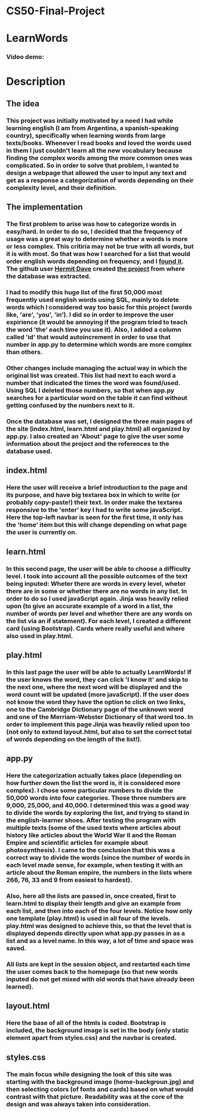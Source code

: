 # CS50-Final-Project
# LearnWords
### Video demo:
# Description
## The idea
### This project was initially motivated by a need I had while learning english (I am from Argentina, a spanish-speaking country), specifically when learning words from large texts/books. Whenever I read books and loved the words used in them I just couldn't learn all the new vocabulary because finding the complex words among the more common ones was complicated. So in order to solve that problem, I wanted to design a webpage that allowed the user to input any text and get as a response a categorization of words depending on their complexity level, and their definition.
## The implementation
### The first problem to arise was how to categorize words in easy/hard. In order to do so, I decided that the frequency of usage was a great way to determine whether a words is more or less complex. This critiria may not be true with all words, but it is with most. So that was how I searched for a list that would order english words depending on frequency, and I [found it](https://github.com/hermitdave/FrequencyWords/blob/master/content/2018/en/en_50k.txt). The github user [Hermit Dave](https://github.com/hermitdave) created [the project](https://github.com/hermitdave/FrequencyWords) from where the database was extracted.
### I had to modify this huge list of the first 50,000 most frequently used english words using SQL, mainly to delete words which I considered way too basic for this project (words like, 'are', 'you', 'in'). I did so in order to improve the user expirience (it would be annoying if the program tried to teach the word 'the' each time you use it). Also, I added a column called 'id' that would autoincrement in order to use that number in app.py to determine which words are more complex than others. 
### Other changes include managing the actual way in which the original list was created. This list had next to each word a number that indicated the times the word was found/used. Using SQL I deleted those numbers, so that when app.py searches for a particular word on the table it can find without getting confused by the numbers next to it.
### Once the database was set, I designed the three main pages of the site (index.html, learn.html and play.html) all organized by app.py. I also created an 'About' page to give the user some information about the project and the references to the database used. 

## index.html
### Here the user will receive a brief introduction to the page and its purpose, and have big textarea box in which to write (or probably copy-paste!) their text. In order make the textarea responsive to the 'enter' key I had to write some javaScript. Here the top-left navbar is seen for the first time, it only has the 'home' item but this will change depending on what page the user is currently on.

## learn.html
### In this second page, the user will be able to choose a difficulty level. I took into account all the possible outcomes of the text being inputed: Wheter there are words in every level, wheter there are in some or whether there are no words in any list. In order to do so I used javaScript again. Jinja was heavily relied upon (to give an accurate example of a word in a list, the number of words per level and whether there are any words on the list via an if statement). For each level, I created a different card (using Bootstrap). Cards where really useful and where also used in play.html.

## play.html
### In this last page the user will be able to actually LearnWords! If the user knows the word, they can click 'I know it' and skip to the next one, where the next word will be displayed and the word count will be updated (more javaScript). If the user does not know the word they have the option to click on two links, one to the Cambridge Dictionary page of the unknown word and one of the Merriam-Webster Dictionary of that word too. In order to implement this page Jinja was heavily relied upon too (not only to extend layout.html, but also to set the correct total of words depending on the length of the list!).

## app.py
### Here the categorization actually takes place (depending on how further down the list the word is, it is considered more complex). I chose some particular numbers to divide the 50,000 words into four categories. Those three numbers are 9,000, 25,000, and 40,000. I determined this was a good way to divide the words by exploring the list, and trying to stand in the english-learner shoes. After testing the program with multiple texts (some of the used texts where articles about history like articles about the World War II and the Roman Empire and scientific articles for example about photosynthesis). I came to the conclusion that this was a correct way to divide the words (since the number of words in each level made sense, for example, when testing it with an article about the Roman empire, the numbers in the lists where 266, 76, 33 and 9 from easiest to hardest). 
### Also, here all the lists are passed in, once created, first to learn.html to display their length and give an example from each list, and then into each of the four levels. Notice how only one template (play.html) is used in all four of the levels. play.html was designed to achieve this, so that the level that is displayed depends directly upon what app.py passes in as a list and as a level name. In this way, a lot of time and space was saved. 
### All lists are kept in the session object, and restarted each time the user comes back to the homepage (so that new words inputed do not get mixed with old words that have already been learned).

## layout.html
### Here the base of all of the htmls is coded. Bootstrap is included, the background image is set in the body (only static element apart from styles.css) and the navbar is created.

## styles.css
### The main focus while designing the look of this site was starting with the background image (home-backgroun.jpg) and then selecting colors (of fonts and cards) based on what would contrast with that picture. Readability was at the core of the design and was always taken into consideration.
